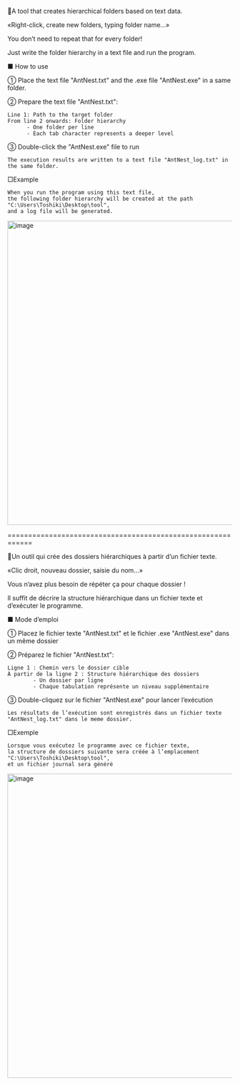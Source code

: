 🐜A tool that creates hierarchical folders based on text data.

«Right-click, create new folders, typing folder name…»

You don’t need to repeat that for every folder!

Just write the folder hierarchy in a text file and run the program.

■ How to use

① Place the text file "AntNest.txt" and the .exe file "AntNest.exe" in a same folder.

② Prepare the text file "AntNest.txt":

    Line 1: Path to the target folder
    From line 2 onwards: Folder hierarchy
          - One folder per line
          - Each tab character represents a deeper level
          
③ Double-click the "AntNest.exe" file to run

    The execution results are written to a text file "AntNest_log.txt" in the same folder.

□Example

    When you run the program using this text file, 
    the following folder hierarchy will be created at the path "C:\Users\Toshiki\Desktop\tool", 
    and a log file will be generated.
<img width="1297" height="681" alt="image" src="https://github.com/user-attachments/assets/4e693c45-a13d-495a-9776-284f9b8bbd4d" />


============================================================

🐜Un outil qui crée des dossiers hiérarchiques à partir d’un fichier texte.

«Clic droit, nouveau dossier, saisie du nom…»

Vous n’avez plus besoin de répéter ça pour chaque dossier !

Il suffit de décrire la structure hiérarchique dans un fichier texte et d’exécuter le programme.

■ Mode d’emploi

① Placez le fichier texte "AntNest.txt" et le fichier .exe "AntNest.exe" dans un même dossier

② Préparez le fichier "AntNest.txt":
  
    Ligne 1 : Chemin vers le dossier cible    
    À partir de la ligne 2 : Structure hiérarchique des dossiers
            - Un dossier par ligne
            - Chaque tabulation représente un niveau supplémentaire
          
③ Double-cliquez sur le fichier "AntNest.exe" pour lancer l’exécution

    Les résultats de l’exécution sont enregistrés dans un fichier texte "AntNest_log.txt" dans le meme dossier.

□Exemple
    
    Lorsque vous exécutez le programme avec ce fichier texte,
    la structure de dossiers suivante sera créée à l’emplacement "C:\Users\Toshiki\Desktop\tool",
    et un fichier journal sera généré
<img width="1297" height="681" alt="image" src="https://github.com/user-attachments/assets/9d7a1ec3-dbd3-4b6d-a026-08fb31ab6148" />


    
